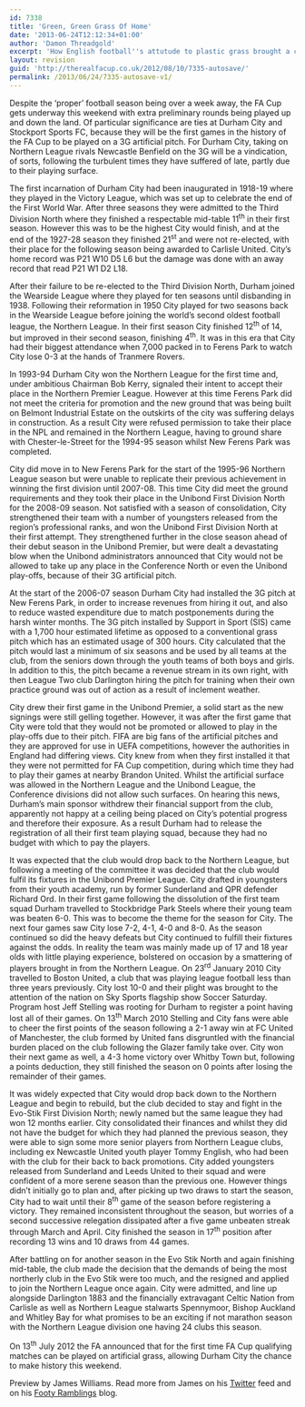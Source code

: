 ```yaml
---
id: 7338
title: 'Green, Green Grass Of Home'
date: '2013-06-24T12:12:34+01:00'
author: 'Damon Threadgold'
excerpt: 'How English football''s attutude to plastic grass brought a club to its knees. Footy Ramblings'' James Williams on the trials of Durham City.'
layout: revision
guid: 'http://therealfacup.co.uk/2012/08/10/7335-autosave/'
permalink: /2013/06/24/7335-autosave-v1/
---
```


Despite the ‘proper’ football season being over a week away, the FA Cup gets underway this weekend with extra preliminary rounds being played up and down the land. Of particular significance are ties at Durham City and Stockport Sports FC, because they will be the first games in the history of the FA Cup to be played on a 3G artificial pitch. For Durham City, taking on Northern League rivals Newcastle Benfield on the 3G will be a vindication, of sorts, following the turbulent times they have suffered of late, partly due to their playing surface.

The first incarnation of Durham City had been inaugurated in 1918-19 where they played in the Victory League, which was set up to celebrate the end of the First World War. After three seasons they were admitted to the Third Division North where they finished a respectable mid-table 11<sup>th</sup> in their first season. However this was to be the highest City would finish, and at the end of the 1927-28 season they finished 21<sup>st</sup> and were not re-elected, with their place for the following season being awarded to Carlisle United. City’s home record was P21 W10 D5 L6 but the damage was done with an away record that read P21 W1 D2 L18.

After their failure to be re-elected to the Third Division North, Durham joined the Wearside League where they played for ten seasons until disbanding in 1938. Following their reformation in 1950 City played for two seasons back in the Wearside League before joining the world’s second oldest football league, the Northern League. In their first season City finished 12<sup>th</sup> of 14, but improved in their second season, finishing 4<sup>th</sup>. It was in this era that City had their biggest attendance when 7,000 packed in to Ferens Park to watch City lose 0-3 at the hands of Tranmere Rovers.

In 1993-94 Durham City won the Northern League for the first time and, under ambitious Chairman Bob Kerry, signaled their intent to accept their place in the Northern Premier League. However at this time Ferens Park did not meet the criteria for promotion and the new ground that was being built on Belmont Industrial Estate on the outskirts of the city was suffering delays in construction. As a result City were refused permission to take their place in the NPL and remained in the Northern League, having to ground share with Chester-le-Street for the 1994-95 season whilst New Ferens Park was completed.

City did move in to New Ferens Park for the start of the 1995-96 Northern League season but were unable to replicate their previous achievement in winning the first division until 2007-08. This time City did meet the ground requirements and they took their place in the Unibond First Division North for the 2008-09 season. Not satisfied with a season of consolidation, City strengthened their team with a number of youngsters released from the region’s professional ranks, and won the Unibond First Division North at their first attempt. They strengthened further in the close season ahead of their debut season in the Unibond Premier, but were dealt a devastating blow when the Unibond administrators announced that City would not be allowed to take up any place in the Conference North or even the Unibond play-offs, because of their 3G artificial pitch.

At the start of the 2006-07 season Durham City had installed the 3G pitch at New Ferens Park, in order to increase revenues from hiring it out, and also to reduce wasted expenditure due to match postponements during the harsh winter months. The 3G pitch installed by Support in Sport (SIS) came with a 1,700 hour estimated lifetime as opposed to a conventional grass pitch which has an estimated usage of 300 hours. City calculated that the pitch would last a minimum of six seasons and be used by all teams at the club, from the seniors down through the youth teams of both boys and girls. In addition to this, the pitch became a revenue stream in its own right, with then League Two club Darlington hiring the pitch for training when their own practice ground was out of action as a result of inclement weather.

City drew their first game in the Unibond Premier, a solid start as the new signings were still gelling together. However, it was after the first game that City were told that they would not be promoted or allowed to play in the play-offs due to their pitch. FIFA are big fans of the artificial pitches and they are approved for use in UEFA competitions, however the authorities in England had differing views. City knew from when they first installed it that they were not permitted for FA Cup competition, during which time they had to play their games at nearby Brandon United. Whilst the artificial surface was allowed in the Northern League and the Unibond League, the Conference divisions did not allow such surfaces. On hearing this news, Durham’s main sponsor withdrew their financial support from the club, apparently not happy at a ceiling being placed on City’s potential progress and therefore their exposure. As a result Durham had to release the registration of all their first team playing squad, because they had no budget with which to pay the players.

It was expected that the club would drop back to the Northern League, but following a meeting of the committee it was decided that the club would fulfil its fixtures in the Unibond Premier League. City drafted in youngsters from their youth academy, run by former Sunderland and QPR defender Richard Ord. In their first game following the dissolution of the first team squad Durham travelled to Stockbridge Park Steels where their young team was beaten 6-0. This was to become the theme for the season for City. The next four games saw City lose 7-2, 4-1, 4-0 and 8-0. As the season continued so did the heavy defeats but City continued to fulfill their fixtures against the odds. In reality the team was mainly made up of 17 and 18 year olds with little playing experience, bolstered on occasion by a smattering of players brought in from the Northern League. On 23<sup>rd</sup> January 2010 City travelled to Boston United, a club that was playing league football less than three years previously. City lost 10-0 and their plight was brought to the attention of the nation on Sky Sports flagship show Soccer Saturday. Program host Jeff Stelling was rooting for Durham to register a point having lost all of their games. On 13<sup>th</sup> March 2010 Stelling and City fans were able to cheer the first points of the season following a 2-1 away win at FC United of Manchester, the club formed by United fans disgruntled with the financial burden placed on the club following the Glazer family take over. City won their next game as well, a 4-3 home victory over Whitby Town but, following a points deduction, they still finished the season on 0 points after losing the remainder of their games.

It was widely expected that City would drop back down to the Northern League and begin to rebuild, but the club decided to stay and fight in the Evo-Stik First Division North; newly named but the same league they had won 12 months earlier. City consolidated their finances and whilst they did not have the budget for which they had planned the previous season, they were able to sign some more senior players from Northern League clubs, including ex Newcastle United youth player Tommy English, who had been with the club for their back to back promotions. City added youngsters released from Sunderland and Leeds United to their squad and were confident of a more serene season than the previous one. However things didn’t initially go to plan and, after picking up two draws to start the season, City had to wait until their 8<sup>th</sup> game of the season before registering a victory. They remained inconsistent throughout the season, but worries of a second successive relegation dissipated after a five game unbeaten streak through March and April. City finished the season in 17<sup>th</sup> position after recording 13 wins and 10 draws from 44 games.

After battling on for another season in the Evo Stik North and again finishing mid-table, the club made the decision that the demands of being the most northerly club in the Evo Stik were too much, and the resigned and applied to join the Northern League once again. City were admitted, and line up alongside Darlington 1883 and the financially extravagant Celtic Nation from Carlisle as well as Northern League stalwarts Spennymoor, Bishop Auckland and Whitley Bay for what promises to be an exciting if not marathon season with the Northern League division one having 24 clubs this season.

On 13<sup>th</sup> July 2012 the FA announced that for the first time FA Cup qualifying matches can be played on artificial grass, allowing Durham City the chance to make history this weekend.

Preview by James Williams. Read more from James on his [Twitter](https://twitter.com/footyramblings) feed and on his [Footy Ramblings](http://footyramblings.wordpress.com/) blog.